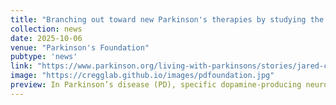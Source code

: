 ```yaml
---
title: "Branching out toward new Parkinson's therapies by studying the brainstem"
collection: news
date: 2025-10-06
venue: "Parkinson's Foundation"
pubtype: 'news'
link: "https://www.parkinson.org/living-with-parkinsons/stories/jared-cregg/"
image: "https://cregglab.github.io/images/pdfoundation.jpg"
preview: In Parkinson’s disease (PD), specific dopamine-producing neurons in the brain degenerate over time...
---
```

